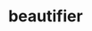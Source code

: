 ---
codehost: https://github.com/beautifier/js-beautify
logohandle: beautifierio
sort: beautifier
title: beautifier
website: https://beautifier.io/
---